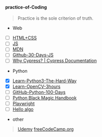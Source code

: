 #### practice-of-Coding

> Practice is the sole criterion of truth.

- Web

- [ ] [HTML+CSS](https://www.bilibili.com/video/BV1A34y1e7wL/?spm_id_from=333.999.0.0)
- [ ] [JS](https://www.bilibili.com/video/BV1vA4y197C7/?spm_id_from=333.999.0.0&vd_source=6e8bee86f4b9f15cf78dbd4146208095)
- [ ] [MDN](https://developer.mozilla.org/zh-CN/docs/Learn)
- [ ] [Github-30-Days-JS](https://github.com/Asabeneh/30-Days-Of-JavaScript)
- [ ] [Why Cypress? | Cypress Documentation](https://docs.cypress.io/guides/overview/why-cypress)

- Python

- [X] [Learn-Python3-The-Hard-Way](https://www.bookstack.cn/read/LearnPython3TheHardWay/spilt.1.learn-py3.md)
- [X] [Learn-OpenCV-3hours](https://www.bilibili.com/video/BV16K411W7x9/?spm_id_from=333.999.0.0)
- [ ] [GitHub-Python-100-Days](https://github.com/jackfrued/Python-100-Days)
- [ ] [Python Black Magic Handbook](https://magic.iswbm.com/)
- [ ] [Playwright](https://playwright.dev/docs/intro)
- [ ] [Hello algo](https://www.hello-algo.com/)

- other

> [Udemy](https://www.udemy.com/)
> [freeCodeCamp.org](https://coderadio.freecodecamp.org/)

